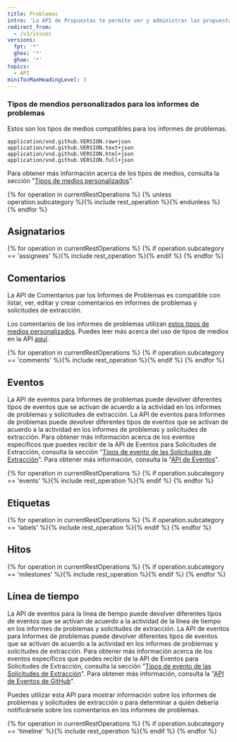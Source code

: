 ```yaml
---
title: Problemas
intro: 'La API de Propuestas te permite ver y administrar las propuestas, incluyendo a sus asignados, comentarios, etiquetas e hitos.'
redirect_from:
  - /v3/issues
versions:
  fpt: '*'
  ghes: '*'
  ghae: '*'
topics:
  - API
miniTocMaxHeadingLevel: 3
---
```


### Tipos de mendios personalizados para los informes de problemas

Estos son los tipos de medios compatibles para los informes de problemas.

    application/vnd.github.VERSION.raw+json
    application/vnd.github.VERSION.text+json
    application/vnd.github.VERSION.html+json
    application/vnd.github.VERSION.full+json

Para obtener más información acerca de los tipos de medios, consulta la sección "[Tipos de medios personalizados](/rest/overview/media-types)".

{% for operation in currentRestOperations %}
  {% unless operation.subcategory %}{% include rest_operation %}{% endunless %}
{% endfor %}

## Asignatarios

{% for operation in currentRestOperations %}
  {% if operation.subcategory == 'assignees' %}{% include rest_operation %}{% endif %}
{% endfor %}

## Comentarios

La API de Comentarios par los Informes de Problemas es compatible con listar, ver, editar y crear comentarios en informes de problemas y solicitudes de extracción.

Los comentarios de los informes de problemas utilizan [estos tipos de medios personalizados](#custom-media-types). Puedes leer más acerca del uso de tipos de medios en la API [aquí](/rest/overview/media-types).

{% for operation in currentRestOperations %}
  {% if operation.subcategory == 'comments' %}{% include rest_operation %}{% endif %}
{% endfor %}

## Eventos

La API de eventos para Informes de problemas puede devolver diferentes tipos de eventos que se activan de acuerdo a la actividad en los informes de problemas y solicitudes de extracción. La API de eventos para Informes de problemas puede devolver diferentes tipos de eventos que se activan de acuerdo a la actividad en los informes de problemas y solicitudes de extracción. Para obtener más información acerca de los eventos específicos que puedes recibir de la API de Eventos para Solicitudes de Extracción, consulta la sección "[Tipos de evento de las Solicitudes de Extracción](/developers/webhooks-and-events/issue-event-types)". Para obtener más información, consulta la "[API de Eventos](/developers/webhooks-and-events/github-event-types)".

{% for operation in currentRestOperations %}
  {% if operation.subcategory == 'events' %}{% include rest_operation %}{% endif %}
{% endfor %}

## Etiquetas

{% for operation in currentRestOperations %}
  {% if operation.subcategory == 'labels' %}{% include rest_operation %}{% endif %}
{% endfor %}

## Hitos

{% for operation in currentRestOperations %}
  {% if operation.subcategory == 'milestones' %}{% include rest_operation %}{% endif %}
{% endfor %}

## Línea de tiempo

La API de eventos para la línea de tiempo puede devolver diferentes tipos de eventos que se activan de acuerdo a la actividad de la línea de tiempo en los informes de problemas y solicitudes de extracción. La API de eventos para Informes de problemas puede devolver diferentes tipos de eventos que se activan de acuerdo a la actividad en los informes de problemas y solicitudes de extracción. Para obtener más información acerca de los eventos específicos que puedes recibir de la API de Eventos para Solicitudes de Extracción, consulta la sección "[Tipos de evento de las Solicitudes de Extracción](/developers/webhooks-and-events/issue-event-types)". Para obtener más información, consulta la "[API de Eventos de GitHub](/developers/webhooks-and-events/github-event-types)".

Puedes utilizar esta API para mostrar información sobre los informes de problemas y solicitudes de extracción o para determinar a quién debería notificársele sobre los comentarios en los informes de problemas.

{% for operation in currentRestOperations %}
  {% if operation.subcategory == 'timeline' %}{% include rest_operation %}{% endif %}
{% endfor %}
